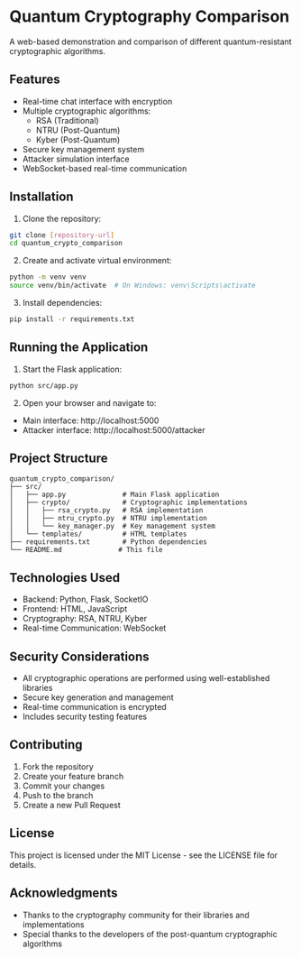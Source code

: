 # Quantum Cryptography Comparison

A web-based demonstration and comparison of different quantum-resistant cryptographic algorithms.

## Features

- Real-time chat interface with encryption
- Multiple cryptographic algorithms:
  - RSA (Traditional)
  - NTRU (Post-Quantum)
  - Kyber (Post-Quantum)
- Secure key management system
- Attacker simulation interface
- WebSocket-based real-time communication

## Installation

1. Clone the repository:
```bash
git clone [repository-url]
cd quantum_crypto_comparison
```

2. Create and activate virtual environment:
```bash
python -m venv venv
source venv/bin/activate  # On Windows: venv\Scripts\activate
```

3. Install dependencies:
```bash
pip install -r requirements.txt
```

## Running the Application

1. Start the Flask application:
```bash
python src/app.py
```

2. Open your browser and navigate to:
- Main interface: http://localhost:5000
- Attacker interface: http://localhost:5000/attacker

## Project Structure

```
quantum_crypto_comparison/
├── src/
│   ├── app.py              # Main Flask application
│   ├── crypto/             # Cryptographic implementations
│   │   ├── rsa_crypto.py   # RSA implementation
│   │   ├── ntru_crypto.py  # NTRU implementation
│   │   └── key_manager.py  # Key management system
│   └── templates/          # HTML templates
├── requirements.txt        # Python dependencies
└── README.md              # This file
```

## Technologies Used

- Backend: Python, Flask, SocketIO
- Frontend: HTML, JavaScript
- Cryptography: RSA, NTRU, Kyber
- Real-time Communication: WebSocket

## Security Considerations

- All cryptographic operations are performed using well-established libraries
- Secure key generation and management
- Real-time communication is encrypted
- Includes security testing features

## Contributing

1. Fork the repository
2. Create your feature branch
3. Commit your changes
4. Push to the branch
5. Create a new Pull Request

## License

This project is licensed under the MIT License - see the LICENSE file for details.

## Acknowledgments

- Thanks to the cryptography community for their libraries and implementations
- Special thanks to the developers of the post-quantum cryptographic algorithms
